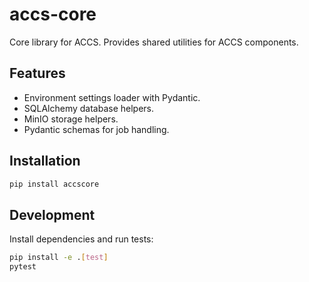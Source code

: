 # accs-core

Core library for ACCS. Provides shared utilities for ACCS components.

## Features

- Environment settings loader with Pydantic.
- SQLAlchemy database helpers.
- MinIO storage helpers.
- Pydantic schemas for job handling.

## Installation

```bash
pip install accscore
```

## Development

Install dependencies and run tests:

```bash
pip install -e .[test]
pytest
```
